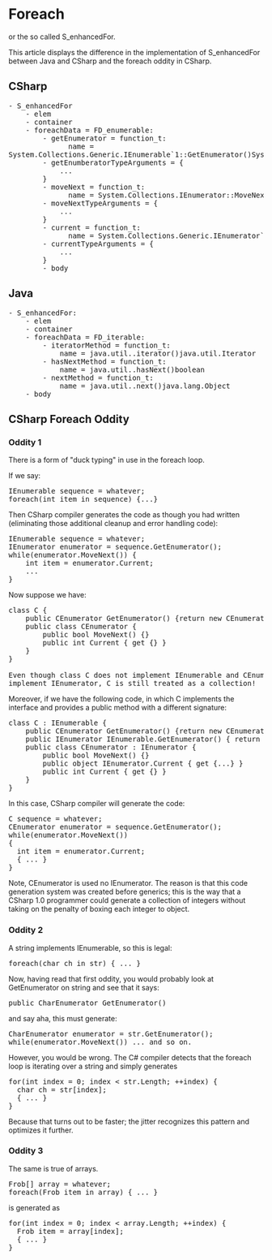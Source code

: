 # Foreach

or the so called S_enhancedFor.

This article displays the difference in the implementation of S_enhancedFor
between Java and CSharp and the foreach oddity in CSharp.

## CSharp

<pre>
- S_enhancedFor
    - elem
    - container
    - foreachData = FD_enumerable:
        - getEnumerator = function_t:
              name =
System.Collections.Generic.IEnumerable`1::GetEnumerator()System.Collections.Generic.IEnumerator`1<T>
        - getEnumberatorTypeArguments = {
            ...
        }
        - moveNext = function_t:
              name = System.Collections.IEnumerator::MoveNext()System.Boolean
        - moveNextTypeArguments = {
            ...
        }
        - current = function_t:
              name = System.Collections.Generic.IEnumerator`1::get_Current()T
        - currentTypeArguments = {
            ...
        }
        - body
</pre>

## Java

<pre>
- S_enhancedFor:
    - elem
    - container
    - foreachData = FD_iterable:
        - iteratorMethod = function_t:
            name = java.util.<the collection you use>.iterator()java.util.Iterator
        - hasNextMethod = function_t:
            name = java.util.<the collection you use>.hasNext()boolean
        - nextMethod = function_t:
            name = java.util.<the collection you use>.next()java.lang.Object
    - body
</pre>

## CSharp Foreach Oddity

### Oddity 1

There is a form of "duck typing" in use in the foreach loop.

If we say:

<pre>
IEnumerable<int> sequence = whatever;
foreach(int item in sequence) {...}
</pre>

Then CSharp compiler generates the code as though you had written (eliminating
those additional cleanup and error handling code):

<pre>
IEnumerable<int> sequence = whatever;
IEnumerator<int> enumerator = sequence.GetEnumerator();
while(enumerator.MoveNext()) {
    int item = enumerator.Current;
    ...
}
</pre>

Now suppose we have:
<pre>
class C {
    public CEnumerator GetEnumerator() {return new CEnumerator();}
    public class CEnumerator {
        public bool MoveNext() {}
        public int Current { get {} }
    }
}

Even though class C does not implement IEnumerable and CEnumerator does not
implement IEnumerator, C is still treated as a collection!
</pre>

Moreover, if we have the following code, in which C implements the interface
and provides a public method with a different signature:
<pre>
class C : IEnumerable {
    public CEnumerator GetEnumerator() {return new CEnumerator(); }
    public IEnumerator IEnumerable.GetEnumerator() { return this.GetEnumerator(); }
    public class CEnumerator : IEnumerator {
        public bool MoveNext() {}
        public object IEnumerator.Current { get {...} }
        public int Current { get {} }
    }
}
</pre>

In this case, CSharp compiler will generate the code:
<pre>
C sequence = whatever;
CEnumerator enumerator = sequence.GetEnumerator();
while(enumerator.MoveNext())
{
  int item = enumerator.Current;
  { ... }
}
</pre>

Note, CEnumerator is used no IEnumerator. The reason is that this code
generation system was created before generics; this is the way that a CSharp
1.0 programmer could generate a collection of integers without taking on the
penalty of boxing each integer to object.

### Oddity 2

A string implements IEnumerable<char>, so this is legal:

<pre>
foreach(char ch in str) { ... }
</pre>

Now, having read that first oddity, you would probably look at GetEnumerator on
string and see that it says:

<pre>
public CharEnumerator GetEnumerator()
</pre>

and say aha, this must generate:

<pre>
CharEnumerator enumerator = str.GetEnumerator();
while(enumerator.MoveNext()) ... and so on.
</pre>

However, you would be wrong. The C# compiler detects that the foreach loop is
iterating over a string and simply generates

<pre>
for(int index = 0; index < str.Length; ++index) {
  char ch = str[index];
  { ... }
}
</pre>

Because that turns out to be faster; the jitter recognizes this pattern and
optimizes it further.

### Oddity 3

The same is true of arrays. 

<pre>
Frob[] array = whatever;
foreach(Frob item in array) { ... }
</pre>

is generated as
<pre>
for(int index = 0; index < array.Length; ++index) {
  Frob item = array[index];
  { ... }
}
</pre>

